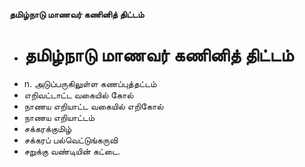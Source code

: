 **தமிழ்நாடு மாணவர் கணினித் திட்டம்**
- # தமிழ்நாடு மாணவர் கணினித் திட்டம்
- n. அடுப்பருகிலுள்ள கணப்புத்தட்டம்
- எறிவட்டாட்ட வகையில் கோல்
- நாணய எறியாட்ட வகையில் எறிகோல்
- நாணய எறியாட்டம்
- சக்கரக்குமிழ்
- சக்கரப் பல்வெட்டுங்கருவி
- சறுக்கு வண்டியின் கட்டை.


